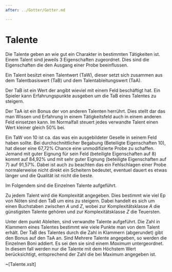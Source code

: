 ```yaml
---
after: ../Gotter/Gotter.md

---
```

# Talente

Die Talente geben an wie gut ein Charakter in bestimmten Tätigkeiten ist. Einem
Talent sind jeweils 3 Eigenschaften zugeordnet. Dies sind die Eigenschaften die
den Ausgang einer Probe beeinflussen.

Ein Talent besitzt einen Talentwert (TaW), dieser setzt sich zusammen aus dem
Talentbasiswert (TaB) und dem Talentableitungswert (TaA).

Der TaB ist ein Wert der angibt wieviel mit einem Feld beschäftigt hat. Ein
Spieler kann Erfahrungspunkte ausgeben um die TaB eines Talentes zu steigern.

Der TaA ist ein Bonus der von anderen Talenten herrührt. Dies stellt dar das man
Wissen und Erfahrung in einem Tätigkeitsfeld auch in einem anderen Feld
einsetzen kann. Im Normalfall steuert jedes verwandte Talent einen Wert kleiner
gleich 50% bei.

Ein TaW von 10 ist ca. das was ein ausgebildeter Geselle in seinem Feld haben
sollte. Bei durchschnittlicher Begabung (Beteiligte Eigenschaften 10), hat
dieser eine 67,72% Chance eine unmodifizierte Probe zu schaffen. Jemand mit
guter Eignung für sein Feld (beteiligte Eigenschaften auf 8) kommt auf 84,92%
und mit sehr guter Eignung (beteiligte Eigenschaften auf 7) auf 91,57%. Dabei
ist auch zu beachten das ein Fehlschlagen einer Probe normalerweise nicht direkt
ein Scheitern bedeutet, eventuel dauert es etwas länger und die Qualität ist
nicht die beste.

Im Folgendem sind die Einzelnen Talente aufgeführt.

Zu jedem Talent wird die Komplexität angegeben. Dies bestimmt wie viel Ep von
Nöten sind den TaB um eins zu steigern. Dabei handelt es sich um einen
Buchstaben zwischen *A* und *Z*, wobei zur Komplexitätsklasse *A* die
günstigsten Talente gehören und zur Komplexitätsklasse *Z* die Teuersten.

 Unter dem punkt Ableiten, sind verwandte Talente aufgeführt. Die Zahl in
 Klammern eines Talentes bestimmt wie viele Punkte man von dem Talent erhält.
 Der TaB des Talentes durch die Zahl in Klammern (abgerundet) gibt den Bonus auf
 den TaA an. Sind Mehrere Talente angegeben, so werden die Einzelnen Boni
 addiert. Es sei den sie sind einem *Maximum* untergeordnet. In diesem fall
 werden nur die Talente mit dem Höchstem Wert berücksichtigt, entsprechend der
 Zahl die bei Maximum angegeben ist.


~[Talente.xslt]
